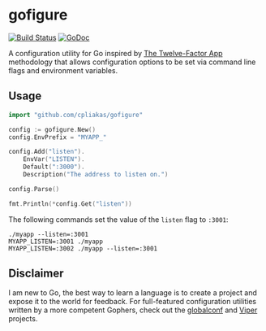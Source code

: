 # gofigure

[![Build Status](https://travis-ci.org/cpliakas/gofigure.svg)](https://travis-ci.org/cpliakas/gofigure)
[![GoDoc](https://godoc.org/github.com/cpliakas/gofigure?status.svg)](https://godoc.org/github.com/cpliakas/gofigure)

A configuration utility for Go inspired by [The Twelve-Factor App](http://12factor.net/config)
methodology that allows configuration options to be set via command
line flags and environment variables.

## Usage

```go
import "github.com/cpliakas/gofigure"
```

```go
config := gofigure.New()
config.EnvPrefix = "MYAPP_"

config.Add("listen").
	EnvVar("LISTEN").
	Default(":3000").
	Description("The address to listen on.")

config.Parse()

fmt.Println(*config.Get("listen"))
```

The following commands set the value of the `listen` flag to `:3001`:

```
./myapp --listen=:3001
MYAPP_LISTEN=:3001 ./myapp
MYAPP_LISTEN=:3002 ./myapp --listen=:3001
```

## Disclaimer

I am new to Go, the best way to learn a language is to create a
project and expose it to the world for feedback. For full-featured
configuration utilities written by a more competent Gophers, check out
the [globalconf](https://github.com/rakyll/globalconf) and
[Viper](https://github.com/spf13/viper) projects.
